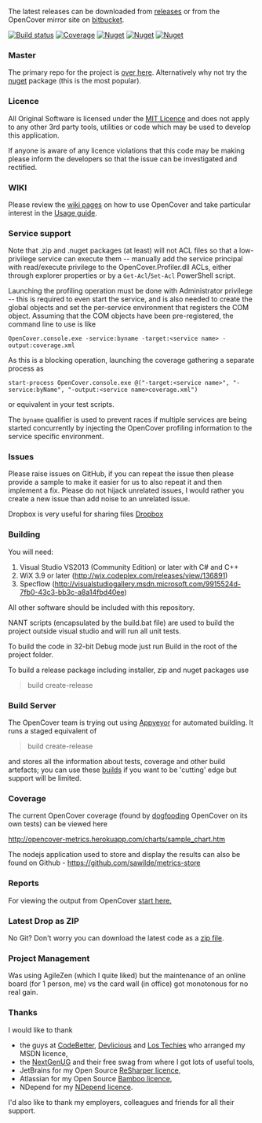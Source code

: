 The latest releases can be downloaded from [releases](https://github.com/opencover/opencover/releases) or from the OpenCover mirror site on [bitbucket](https://bitbucket.org/shaunwilde/opencover/downloads).

[![Build status](https://img.shields.io/appveyor/ci/sawilde/opencover.svg)](https://ci.appveyor.com/project/sawilde/opencover)
[![Coverage](https://img.shields.io/coveralls/OpenCover/opencover/master.svg)](https://coveralls.io/r/OpenCover/opencover)
[![Nuget](https://img.shields.io/nuget/dt/opencover.svg)](http://nuget.org/packages/opencover)
[![Nuget](https://img.shields.io/nuget/v/opencover.svg)](http://nuget.org/packages/opencover)
[![Nuget](https://img.shields.io/nuget/vpre/opencover.svg)](http://nuget.org/packages/opencover)

### Master 

The primary repo for the project is [over here](https://github.com/opencover/opencover/).
Alternatively why not try the [nuget](http://nuget.org/packages/opencover) package (this is the most popular).

### Licence
All Original Software is licensed under the [MIT Licence](https://github.com/opencover/opencover/blob/master/License.md) and does not apply to any other 3rd party tools, utilities or code which may be used to develop this application.

If anyone is aware of any licence violations that this code may be making please inform the developers so that the issue can be investigated and rectified.

### WIKI
Please review the [wiki pages](https://github.com/opencover/opencover/wiki/_pages) on how to use OpenCover and take particular interest in the [Usage guide](https://github.com/opencover/opencover/wiki/Usage).

### Service support

Note that .zip and .nuget packages (at least) will not ACL files so that a low-privilege service can execute them -- manually add the service principal with read/execute privilege to the OpenCover.Profiler.dll ACLs, either through explorer properties or by a `Get-Acl`/`Set-Acl` PowerShell script.

Launching the profiling operation must be done with Administrator privilege -- this is required to even start the service, and is also needed to create the global objects and set the per-service environment that registers the COM object.  Assuming that the COM objects have been pre-registered, the command line to use is like

    OpenCover.console.exe -service:byname -target:<service name> -output:coverage.xml
    
As this is a blocking operation, launching the coverage gathering a separate process as 

    start-process OpenCover.console.exe @("-target:<service name>", "-service:byName", "-output:<service name>coverage.xml")
    
or equivalent in your test scripts.

The `byname` qualifier is used to prevent races if multiple services are being started concurrently by injecting the OpenCover profiling information to the service specific environment.

### Issues
Please raise issues on GitHub, if you can repeat the issue then please provide a sample to make it easier for us to also repeat it and then implement a fix. Please do not hijack unrelated issues, I would rather you create a new issue than add noise to an unrelated issue.

Dropbox is very useful for sharing files [Dropbox](http://db.tt/VanqFDn)

### Building
You will need:

1. Visual Studio VS2013 (Community Edition) or later with C# and C++
2. WiX 3.9 or later (http://wix.codeplex.com/releases/view/136891)
3. Specflow (http://visualstudiogallery.msdn.microsoft.com/9915524d-7fb0-43c3-bb3c-a8a14fbd40ee)

All other software should be included with this repository. 

NANT scripts (encapsulated by the build.bat file) are used to build the project outside visual studio and will run all unit tests.

To build the code in 32-bit Debug mode just run Build in the root of the project folder.

To build a release package including installer, zip and nuget packages use 

> build create-release

### Build Server
The OpenCover team is trying out using [Appveyor](http://www.appveyor.com/) for automated building. It runs a staged equivalent of

> build create-release

and stores all the information about tests, coverage and other build artefacts; you can use these [builds](https://ci.appveyor.com/project/sawilde/opencover/build/artifacts) if you want to be 'cutting' edge but support will be limited.

### Coverage
The current OpenCover coverage (found by [dogfooding](http://en.wikipedia.org/wiki/Eating_your_own_dog_food) OpenCover on its own tests) can be viewed here

http://opencover-metrics.herokuapp.com/charts/sample_chart.htm

The nodejs application used to store and display the results can also be found on Github - https://github.com/sawilde/metrics-store

### Reports
For viewing the output from OpenCover [start here.](https://github.com/opencover/opencover/wiki/Reports)

### Latest Drop as ZIP
No Git? Don't worry you can download the latest code as a [zip file](http://github.com/opencover/opencover/zipball/master).

### Project Management
Was using AgileZen (which I quite liked) but the maintenance of an online board (for 1 person, me) vs the card wall (in office) got monotonous for no real gain.

### Thanks
I would like to thank 

* the guys at [CodeBetter](http://codebetter.com/), [Devlicious](http://devlicio.us/) and [Los Techies](http://lostechies.com/) who arranged my MSDN licence, 
* the [NextGenUG](http://www.nxtgenug.net/) and their free swag from where I got lots of useful tools,
* JetBrains for my Open Source [ReSharper licence](http://www.jetbrains.com/resharper/),
* Atlassian for my Open Source [Bamboo licence](https://www.atlassian.com/software/bamboo),
* NDepend for my [NDepend licence](http://www.ndepend.com/).

I'd also like to thank my employers, colleagues and friends for all their support. 
